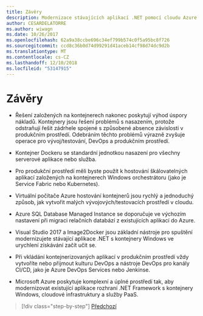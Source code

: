 ```yaml
---
title: Závěry
description: Modernizace stávajících aplikací .NET pomocí cloudu Azure a kontejnery Windows | závěry
author: CESARDELATORRE
ms.author: wiwagn
ms.date: 10/26/2017
ms.openlocfilehash: 62a9a38ccbe696c34ef799b574c0f5a95bc8f726
ms.sourcegitcommit: ccd8c36b0d74d99291d41aceb14cf98d74dc9d2b
ms.translationtype: MT
ms.contentlocale: cs-CZ
ms.lasthandoff: 12/10/2018
ms.locfileid: "53147915"
---
```

# <a name="conclusions"></a>Závěry

- Řešení založených na kontejnerech nakonec poskytují výhod úspory nákladů. Kontejnery jsou řešení problémů s nasazením, protože odstraňují řešit zádrhele spojené s způsobené absence závislosti v produkčním prostředí. Odebráním těchto problémů výrazně zvyšuje operace pro vývoj/testování, DevOps a produkčním prostředí.

- Kontejner Dockeru se standardní jednotkou nasazení pro všechny serverové aplikace nebo služba.

- Pro produkční prostředí měli byste použít k hostování škálovatelných aplikací založených na kontejnerech Windows orchestrátoru (jako je Service Fabric nebo Kubernetes).

- Virtuální počítače Azure hostování kontejnerů jsou rychlý a jednoduchý způsob, jak vytvořit malých vývojových/testovacích prostředí v cloudu.

- Azure SQL Database Managed Instance se doporučuje ve výchozím nastavení při migraci relačních databází z existujících aplikací do Azure.

- Visual Studio 2017 a Image2Docker jsou základní nástroje pro spuštění modernizujete stávající aplikace .NET s kontejnery Windows ve urychlení získávání začít učit se.

- Při vkládání kontejnerizovaných aplikací v produkčním prostředí vždy vytvoříte nebo přijmout kulturu DevOps a nástroje DevOps pro kanály CI/CD, jako je Azure DevOps Services nebo Jenkinse.

- Microsoft Azure poskytuje komplexní a úplné prostředí tak, aby modernizovat existující aplikace rozhraní .NET Framework s kontejnery Windows, cloudové infrastruktury a služby PaaS.

>[!div class="step-by-step"]
>[Předchozí](walkthroughs-technical-get-started-overview.md)